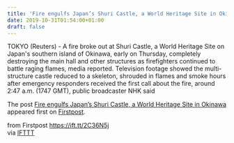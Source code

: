 ```yaml
---
title: 'Fire engulfs Japan’s Shuri Castle, a World Heritage Site in Okinawa'
date: 2019-10-31T01:54:00+01:00
draft: false
---
```


TOKYO (Reuters) - A fire broke out at Shuri Castle, a World Heritage Site on Japan's southern island of Okinawa, early on Thursday, completely destroying the main hall and other structures as firefighters continued to battle raging flames, media reported. Television footage showed the multi-structure castle reduced to a skeleton, shrouded in flames and smoke hours after emergency responders received the first call about the fire, around 2:47 a.m. (1747 GMT), public broadcaster NHK said

The post [Fire engulfs Japan’s Shuri Castle, a World Heritage Site in Okinawa](http://www.firstpost.com/world/fire-engulfs-japans-shuri-castle-a-world-heritage-site-in-okinawa-7577141.html) appeared first on [Firstpost](http://www.firstpost.com).

  
  
from Firstpost https://ift.tt/2C36N5j  
via [IFTTT](https://ifttt.com/?ref=da&site=blogger)